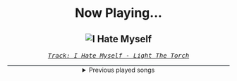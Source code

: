 <div align="center"> 
<h1>Now Playing...</h1>

![I Hate Myself](https://i.scdn.co/image/ab67616d00001e02e7bdb09c822252c93e3f9a57)
--
_<samp><a href="https://open.spotify.com/track/7BfQS543qjPFnCVt7rG6uv">Track: I Hate Myself - Light The Torch</a></samp>_

<div style="border: 1px #4B5054 solid"></div>
<details>
  <summary>
    Previous played songs
  </summary>
  <table>
    <thead>
      <tr>
        <th>
          Artist
        </th>
        <th>
          Song
        </th>
        <th>
          Link
        </th>
      </tr>
    </thead>
    <tbody>
      <tr><td>Light The Torch</td><td>I Hate Myself</td><td><a href="https://open.spotify.com/track/7BfQS543qjPFnCVt7rG6uv">https://open.spotify.com/track/7BfQS543qjPFnCVt7rG6uv</a></td></tr><tr><td>Caskets</td><td>Lost in Echoes</td><td><a href="https://open.spotify.com/track/13YWByXibBltt3T5u3IcT7">https://open.spotify.com/track/13YWByXibBltt3T5u3IcT7</a></td></tr><tr><td>Born Of Osiris</td><td>Truth and Denial</td><td><a href="https://open.spotify.com/track/3gKsDVEoEEi2RXAKqDbASW">https://open.spotify.com/track/3gKsDVEoEEi2RXAKqDbASW</a></td></tr><tr><td>Wage War</td><td>Relapse</td><td><a href="https://open.spotify.com/track/6Qd7XC9csaFz3dogXXhrVM">https://open.spotify.com/track/6Qd7XC9csaFz3dogXXhrVM</a></td></tr><tr><td>Resolve</td><td>Emerald Skies</td><td><a href="https://open.spotify.com/track/0bcTg0r5sP6YqNbVeTWJv8">https://open.spotify.com/track/0bcTg0r5sP6YqNbVeTWJv8</a></td></tr><tr><td>Breathing Theory</td><td>Replicas</td><td><a href="https://open.spotify.com/track/3X4pteRq1K8YXJgb9SdP4B">https://open.spotify.com/track/3X4pteRq1K8YXJgb9SdP4B</a></td></tr><tr><td>Love and Death</td><td>Death of Us</td><td><a href="https://open.spotify.com/track/4uYDNB15GMJwcOatePg3e5">https://open.spotify.com/track/4uYDNB15GMJwcOatePg3e5</a></td></tr><tr><td>Rising Insane</td><td>Bend and Break</td><td><a href="https://open.spotify.com/track/6dV3FRyJfZTguc94cwGtFP">https://open.spotify.com/track/6dV3FRyJfZTguc94cwGtFP</a></td></tr><tr><td>Phinehas</td><td>In the Night</td><td><a href="https://open.spotify.com/track/21bMq6qO2GZc7c3lQwVKEs">https://open.spotify.com/track/21bMq6qO2GZc7c3lQwVKEs</a></td></tr><tr><td>Phinehas</td><td>Severed by Self Betrayal</td><td><a href="https://open.spotify.com/track/6VsCLWvRhWfUkGWAlY0nuw">https://open.spotify.com/track/6VsCLWvRhWfUkGWAlY0nuw</a></td></tr><tr><td>Crown The Empire</td><td>Dancing with the Dead</td><td><a href="https://open.spotify.com/track/2wRwogyIPvVRAJWEdqbBwB">https://open.spotify.com/track/2wRwogyIPvVRAJWEdqbBwB</a></td></tr><tr><td>Motionless In White</td><td>Timebomb</td><td><a href="https://open.spotify.com/track/3Mol9yc6kEdpu8lKEvsune">https://open.spotify.com/track/3Mol9yc6kEdpu8lKEvsune</a></td></tr><tr><td>The Plot In You</td><td>Too Heavy</td><td><a href="https://open.spotify.com/track/308QOHNEsmXzaEFQymIPi9">https://open.spotify.com/track/308QOHNEsmXzaEFQymIPi9</a></td></tr><tr><td>August Burns Red</td><td>When Everything Means Nothing (feat. Jake Luhrs)</td><td><a href="https://open.spotify.com/track/2ccWRjkBejBTlqdV2wuaFh">https://open.spotify.com/track/2ccWRjkBejBTlqdV2wuaFh</a></td></tr><tr><td>Versus Me</td><td>Violence</td><td><a href="https://open.spotify.com/track/3uP2y5la5DOVJp0NT7SOPv">https://open.spotify.com/track/3uP2y5la5DOVJp0NT7SOPv</a></td></tr><tr><td>Betraying The Martyrs</td><td>Black Hole</td><td><a href="https://open.spotify.com/track/3rjgOeWUEth90mFVR82WtG">https://open.spotify.com/track/3rjgOeWUEth90mFVR82WtG</a></td></tr><tr><td>The Amity Affliction</td><td>Give up the Ghost</td><td><a href="https://open.spotify.com/track/3WBw2lVZwEQv4Pt1rqFe46">https://open.spotify.com/track/3WBw2lVZwEQv4Pt1rqFe46</a></td></tr><tr><td>The Devil Wears Prada</td><td>Sacrifice</td><td><a href="https://open.spotify.com/track/3eJaCUXhOJsXy92dYGZ1uP">https://open.spotify.com/track/3eJaCUXhOJsXy92dYGZ1uP</a></td></tr><tr><td>Whitechapel</td><td>A Bloodsoaked Symphony</td><td><a href="https://open.spotify.com/track/1AwjnKYHRhFWXYdQITorUi">https://open.spotify.com/track/1AwjnKYHRhFWXYdQITorUi</a></td></tr><tr><td>Whitechapel</td><td>Orphan</td><td><a href="https://open.spotify.com/track/4VFWGfHpSajPySz5134fnF">https://open.spotify.com/track/4VFWGfHpSajPySz5134fnF</a></td></tr>
    </tbody>
  </table>
</details>

</div>
